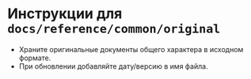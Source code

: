 # Инструкции для `docs/reference/common/original`

- Храните оригинальные документы общего характера в исходном формате.
- При обновлении добавляйте дату/версию в имя файла.
